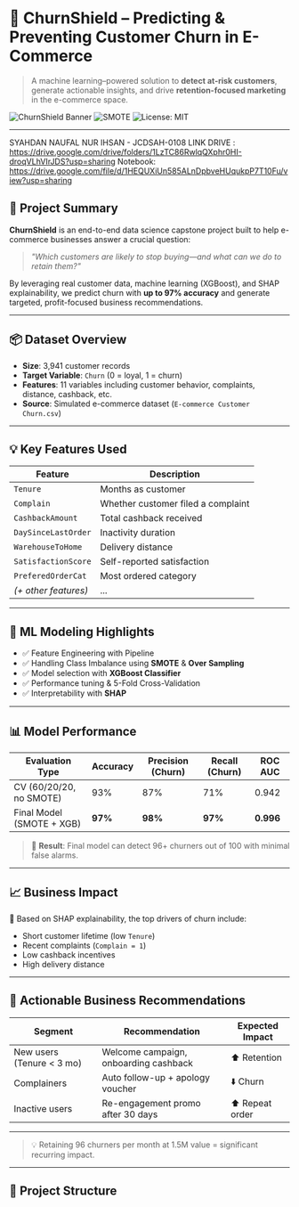 # 🔮 ChurnShield – Predicting & Preventing Customer Churn in E-Commerce

> A machine learning–powered solution to **detect at-risk customers**, generate actionable insights, and drive **retention-focused marketing** in the e-commerce space.

![ChurnShield Banner](https://img.shields.io/badge/Churn%20Prediction-XGBoost-blueviolet?style=for-the-badge)
![SMOTE](https://img.shields.io/badge/Class%20Imbalance-SMOTE-red?style=for-the-badge)
![License: MIT](https://img.shields.io/badge/License-MIT-green?style=for-the-badge)

---
SYAHDAN NAUFAL NUR IHSAN - JCDSAH-0108
LINK DRIVE : https://drive.google.com/drive/folders/1LzTC86RwlqQXphr0HI-droqVLhVIrJDS?usp=sharing
Notebook: https://drive.google.com/file/d/1HEQUXiUn585ALnDpbveHUqukpP7T10Fu/view?usp=sharing


## 🚀 Project Summary

**ChurnShield** is an end-to-end data science capstone project built to help e-commerce businesses answer a crucial question:

> _"Which customers are likely to stop buying—and what can we do to retain them?"_

By leveraging real customer data, machine learning (XGBoost), and SHAP explainability, we predict churn with **up to 97% accuracy** and generate targeted, profit-focused business recommendations.

---

## 📦 Dataset Overview

- **Size**: 3,941 customer records  
- **Target Variable**: `Churn` (0 = loyal, 1 = churn)  
- **Features**: 11 variables including customer behavior, complaints, distance, cashback, etc.  
- **Source**: Simulated e-commerce dataset (`E-commerce Customer Churn.csv`)

---

## 💡 Key Features Used

| Feature               | Description |
|------------------------|-------------|
| `Tenure`              | Months as customer |
| `Complain`            | Whether customer filed a complaint |
| `CashbackAmount`      | Total cashback received |
| `DaySinceLastOrder`   | Inactivity duration |
| `WarehouseToHome`     | Delivery distance |
| `SatisfactionScore`   | Self-reported satisfaction |
| `PreferedOrderCat`    | Most ordered category |
| *(+ other features)*  | ... |

---

## 🧠 ML Modeling Highlights

- ✅ Feature Engineering with Pipeline  
- ✅ Handling Class Imbalance using **SMOTE** & **Over Sampling** 
- ✅ Model selection with **XGBoost Classifier**  
- ✅ Performance tuning & 5-Fold Cross-Validation  
- ✅ Interpretability with **SHAP**  

---

## 📊 Model Performance

| Evaluation Type            | Accuracy | Precision (Churn) | Recall (Churn) | ROC AUC |
|----------------------------|----------|-------------------|----------------|---------|
| CV (60/20/20, no SMOTE)    | 93%      | 87%               | 71%            | 0.942   |
| Final Model (SMOTE + XGB) | **97%**  | **98%**           | **97%**        | **0.996** |

> 📌 **Result**: Final model can detect 96+ churners out of 100 with minimal false alarms.

---

## 📈 Business Impact

🔎 Based on SHAP explainability, the top drivers of churn include:
- Short customer lifetime (low `Tenure`)  
- Recent complaints (`Complain = 1`)  
- Low cashback incentives  
- High delivery distance  

---

## 💬 Actionable Business Recommendations

| Segment                  | Recommendation                          | Expected Impact |
|--------------------------|------------------------------------------|-----------------|
| New users (Tenure < 3 mo)| Welcome campaign, onboarding cashback    | ⬆️ Retention    |
| Complainers              | Auto follow-up + apology voucher         | ⬇️ Churn        |
| Inactive users           | Re-engagement promo after 30 days        | ⬆️ Repeat order |

---

> 💡 Retaining 96 churners per month at 1.5M value = significant recurring impact.

---

## 📂 Project Structure

